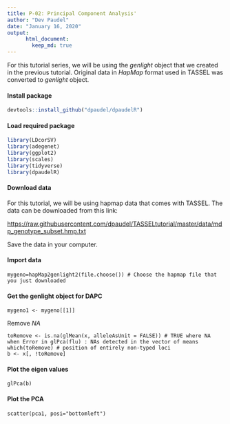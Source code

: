 ```yaml
---
title: P-02: Principal Component Analysis'
author: "Dev Paudel"
date: "January 16, 2020"
output:
      html_document:
        keep_md: true
---
```

For this tutorial series, we will be using the _genlight_ object that we created in the previous tutorial. 
Original data in _HapMap_ format used in TASSEL was converted to _genlight_ object. 

#### Install package

```r
devtools::install_github("dpaudel/dpaudelR") 
```

#### Load required package

```r
library(LDcorSV)
library(adegenet)
library(ggplot2)
library(scales)
library(tidyverse)
library(dpaudelR)
```
#### Download data
For this tutorial, we will be using hapmap data that comes with TASSEL. The data can be downloaded from this link:

https://raw.githubusercontent.com/dpaudel/TASSELtutorial/master/data/mdp_genotype_subset.hmp.txt

Save the data in your computer.

#### Import data
```
mygeno=hapMap2genlight2(file.choose()) # Choose the hapmap file that you just downloaded
```

#### Get the genlight object for DAPC
```
mygeno1 <- mygeno[[1]]
```
Remove _NA_

```
toRemove <- is.na(glMean(x, alleleAsUnit = FALSE)) # TRUE where NA when Error in glPca(flu) : NAs detected in the vector of means
which(toRemove) # position of entirely non-typed loci
b <- x[, !toRemove]
```

#### Plot the eigen values

```
glPca(b) 
```

#### Plot the PCA 

```
scatter(pca1, posi="bottomleft")
```


